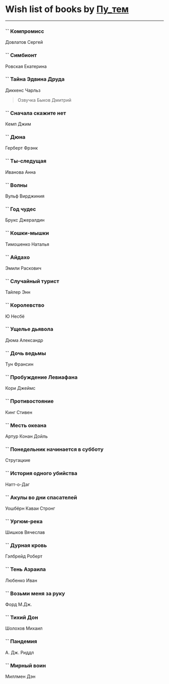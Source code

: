 # Wish list of books by [Пу_тем](https://www.facebook.com/profile.php?id=3448154788585127)
---

### `` Компромисс
Довлатов Сергей

### `` Симбионт
Ровская Екатерина

### `` Тайна Эдвина Друда
Диккенс Чарльз
> Озвучка Быков Дмитрий

### `` Сначала скажите нет
Кемп Джим

### `` Дюна
Герберт Фрэнк

### `` Ты-следущая
Иванова Анна

### `` Волны
Вульф Вирджиния

### `` Год чудес
Брукс Джералдин

### `` Кошки-мышки
Тимошенко Наталья

### `` Айдахо
Эмили Раскович

### `` Случайный турист
Тайлер Энн

### `` Королевство
Ю Несбё

### `` Ущелье дьявола
Дюма Александр

### `` Дочь ведьмы
Тун Франсин

### `` Пробуждение Левиафана
Кори Джеймс

### `` Противостояние
Кинг Стивен

### `` Месть океана
Артур Конан Дойль

### `` Понедельник начинается в субботу
Стругацкие

### `` История одного убийства
Натт-о-Даг

### `` Акулы во дни спасателей
Уошбёрн Каваи Стронг

### `` Ургюм-река
Шишков Вячеслав

### `` Дурная кровь
Гэлбрейд Роберт

### `` Тень Азраила
Любенко Иван

### `` Возьми меня за руку
Форд М.Дж.

### `` Тихий Дон
Шолохов Михаил

### `` Пандемия
А. Дж. Риддл

### `` Мирный воин
Миллмен Дэн

